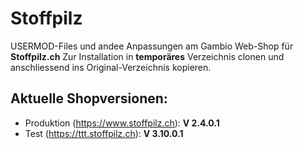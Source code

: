 # Stoffpilz

USERMOD-Files und andee Anpassungen am Gambio Web-Shop für **Stoffpilz.ch**
Zur Installation in **temporäres** Verzeichnis clonen und anschliessend ins Original-Verzeichnis kopieren.

## Aktuelle Shopversionen:
* Produktion (https://www.stoffpilz.ch):  **V 2.4.0.1**
* Test (https://ttt.stoffpilz.ch):        **V 3.10.0.1**
